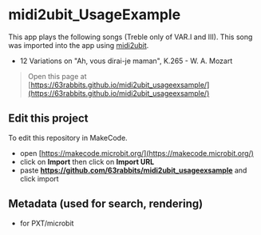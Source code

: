 
# midi2ubit_UsageExample

This app plays the following songs (Treble only of VAR.I and III). This song was imported into the app using [midi2ubit](https://github.com/63rabbits/midi2ubit).

- 12 Variations on "Ah, vous dirai-je maman", K.265 - W. A. Mozart


> Open this page at [https://63rabbits.github.io/midi2ubit_usageexsample/](https://63rabbits.github.io/midi2ubit_usageexsample/)

## Edit this project 

To edit this repository in MakeCode.

* open [https://makecode.microbit.org/](https://makecode.microbit.org/)
* click on **Import** then click on **Import URL**
* paste **https://github.com/63rabbits/midi2ubit_usageexsample** and click import


## Metadata (used for search, rendering)

* for PXT/microbit
<script src="https://makecode.com/gh-pages-embed.js"></script><script>makeCodeRender("{{ site.makecode.home_url }}", "{{ site.github.owner_name }}/{{ site.github.repository_name }}");</script>
